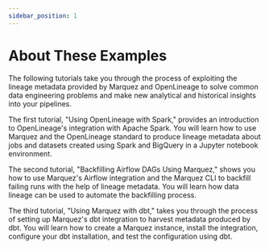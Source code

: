 ```yaml
---
sidebar_position: 1
---
```


# About These Examples

The following tutorials take you through the process of exploiting the lineage metadata provided by Marquez and OpenLineage to solve common data engineering problems and make new analytical and historical insights into your pipelines.

The first tutorial, "Using OpenLineage with Spark," provides an introduction to OpenLineage's integration with Apache Spark. You will learn how to use Marquez and the OpenLineage standard to produce lineage metadata about jobs and datasets created using Spark and BigQuery in a Jupyter notebook environment.

The second tutorial, "Backfilling Airflow DAGs Using Marquez," shows you how to use Marquez's Airflow integration and the Marquez CLI to backfill failing runs with the help of lineage metadata. You will learn how data lineage can be used to automate the backfilling process.

The third tutorial, "Using Marquez with dbt," takes you through the process of setting up Marquez's dbt integration to harvest metadata produced by dbt. You will learn how to create a Marquez instance, install the integration, configure your dbt installation, and test the configuration using dbt.  